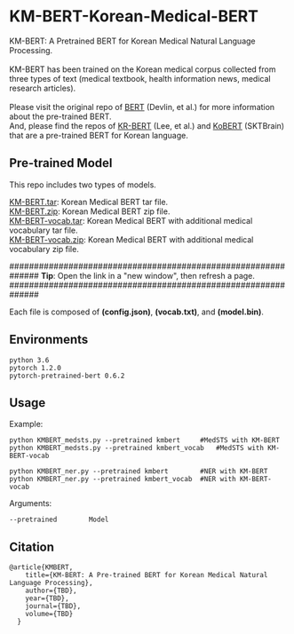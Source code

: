 # KM-BERT-Korean-Medical-BERT
KM-BERT: A Pretrained BERT for Korean Medical Natural Language Processing.<br><br>
KM-BERT has been trained on the Korean medical corpus collected from three types of text (medical textbook, health information news, medical research articles).<br><br>
Please visit the original repo of [BERT] (Devlin, et al.) for more information about the pre-trained BERT.<br>
And, please find the repos of [KR-BERT] (Lee, et al.) and [KoBERT] (SKTBrain) that are a pre-trained BERT for Korean language.<br>

## Pre-trained Model
This repo includes two types of models.

[KM-BERT.tar]: Korean Medical BERT tar file. <br>
[KM-BERT.zip]: Korean Medical BERT zip file. <br>
[KM-BERT-vocab.tar]: Korean Medical BERT with additional medical vocabulary tar file. <br>
[KM-BERT-vocab.zip]: Korean Medical BERT with additional medical vocabulary zip file. <br>

##############################################################
**Tip**: Open the link in a "new window", then refresh a page.
##############################################################

Each file is composed of **(config.json)**, **(vocab.txt)**, and **(model.bin)**.

## Environments

	python 3.6  
	pytorch 1.2.0  
	pytorch-pretrained-bert 0.6.2  

## Usage

Example:  

	python KMBERT_medsts.py --pretrained kmbert		#MedSTS with KM-BERT
	python KMBERT_medsts.py --pretrained kmbert_vocab	#MedSTS with KM-BERT-vocab

	python KMBERT_ner.py --pretrained kmbert		#NER with KM-BERT
	python KMBERT_ner.py --pretrained kmbert_vocab	#NER with KM-BERT-vocab

Arguments:  

	--pretrained		Model
  
	

## Citation

```
@article{KMBERT,
    title={KM-BERT: A Pre-trained BERT for Korean Medical Natural Language Processing},
    author={TBD},
    year={TBD},
    journal={TBD},
    volume={TBD}
  }
```
<br>



[BERT]: https://github.com/google-research/bert
[KR-BERT]: https://github.com/snunlp/KR-BERT
[KoBERT]: https://github.com/SKTBrain/KoBERT
[KM-BERT.tar]: http://www.kurias.co.kr/file/5847315836/kmbert/kmbert.tar
[KM-BERT.zip]: http://www.kurias.co.kr/file/5847315836/kmbert/kmbert.zip
[KM-BERT-vocab.tar]: http://www.kurias.co.kr/file/5847315836/kmbert_vocab/kmbert_vocab.tar
[KM-BERT-vocab.zip]: http://www.kurias.co.kr/file/5847315836/kmbert_vocab/kmbert_vocab.zip
